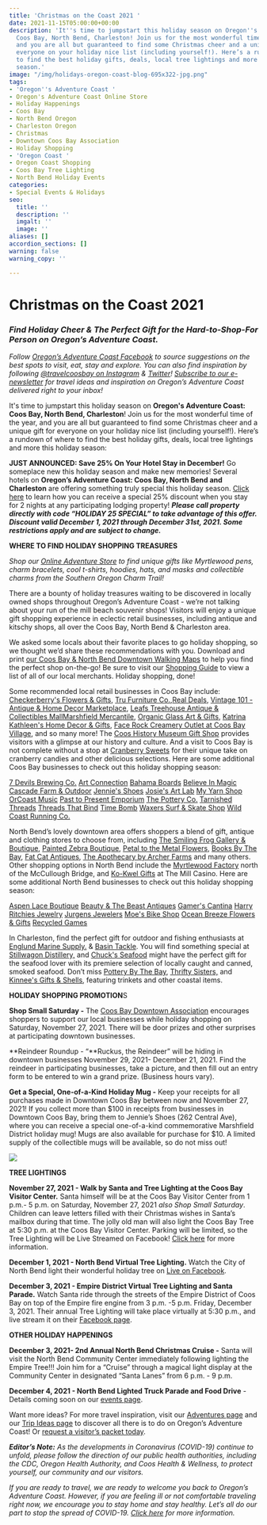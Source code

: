 ```yaml
---
title: 'Christmas on the Coast 2021 '
date: 2021-11-15T05:00:00+00:00
description: 'It''s time to jumpstart this holiday season on Oregon''s Adventure Coast:
  Coos Bay, North Bend, Charleston! Join us for the most wonderful time of the year,
  and you are all but guaranteed to find some Christmas cheer and a unique gift for
  everyone on your holiday nice list (including yourself!). Here’s a rundown of where
  to find the best holiday gifts, deals, local tree lightings and more this holiday
  season.'
image: "/img/holidays-oregon-coast-blog-695x322-jpg.png"
tags:
- 'Oregon''s Adventure Coast '
- Oregon's Adventure Coast Online Store
- Holiday Happenings
- Coos Bay
- North Bend Oregon
- Charleston Oregon
- Christmas
- Downtown Coos Bay Association
- Holiday Shopping
- 'Oregon Coast '
- Oregon Coast Shopping
- Coos Bay Tree Lighting
- North Bend Holiday Events
categories:
- Special Events & Holidays
seo:
  title: ''
  description: ''
  imgalt: ''
  image: ''
aliases: []
accordion_sections: []
warning: false
warning_copy: ''

---
```

# Christmas on the Coast 2021

### _Find Holiday Cheer & The Perfect Gift for the Hard-to-Shop-For Person on Oregon’s Adventure Coast._

_Follow_ [_Oregon’s Adventure Coast Facebook_](https://www.facebook.com/OregonsAdventureCoast/) _to source suggestions on the best spots to visit, eat, stay and explore. You can also find inspiration by following_ [_@travelcoosbay on Instagram_](https://www.instagram.com/travelcoosbay/) _&_ [_Twitter_](https://twitter.com/travelcoosbay?lang=en)_!_ [_Subscribe to our e-newsletter_](http://eepurl.com/dhUxmX) _for travel ideas and inspiration on Oregon’s Adventure Coast delivered right to your inbox!_

It's time to jumpstart this holiday season on **Oregon's Adventure Coast: Coos Bay, North Bend, Charleston**! Join us for the most wonderful time of the year, and you are all but guaranteed to find some Christmas cheer and a unique gift for everyone on your holiday nice list (including yourself!). Here’s a rundown of where to find the best holiday gifts, deals, local tree lightings and more this holiday season:

**JUST ANNOUNCED: Save 25% On Your Hotel Stay in December!** Go someplace new this holiday season and make new memories! Several hotels on **Oregon’s Adventure Coast: Coos Bay, North Bend and Charleston** are offering something truly special this holiday season. [Click here](https://www.oregonsadventurecoast.com/holiday25/) to learn how you can receive a special 25% discount when you stay for 2 nights at any participating lodging property! **_Please call property directly with code “HOLIDAY 25 SPECIAL” to take advantage of this offer. Discount valid December 1, 2021 through December 31st, 2021. Some restrictions apply and are subject to change._**

**WHERE TO FIND HOLIDAY SHOPPING TREASURES**

_Shop our_ [_Online Adventure Store_](https://www.oregonsadventurecoast.com/shop/) _to find unique gifts like Myrtlewood pens, charm bracelets, cool t-shirts, hoodies, hats, and masks and collectible charms from the Southern Oregon Charm Trail!_

There are a bounty of holiday treasures waiting to be discovered in locally owned shops throughout Oregon’s Adventure Coast - we’re not talking about your run of the mill beach souvenir shops! Visitors will enjoy a unique gift shopping experience in eclectic retail businesses, including antique and kitschy shops, all over the Coos Bay, North Bend & Charleston area.

We asked some locals about their favorite places to go holiday shopping, so we thought we’d share these recommendations with you. Download and print [our Coos Bay & North Bend Downtown Walking Maps](https://www.oregonsadventurecoast.com/img/walking-map-cbnb.pdf) to help you find the perfect shop on-the-go! Be sure to visit our [Shopping Guide](https://www.oregonsadventurecoast.com/shopping/) to view a list of all of our local merchants. Holiday shopping, done!

Some recommended local retail businesses in Coos Bay include: [Checkerberry's Flowers & Gifts](https://checkerberrys.com/), [Tru Furniture Co.](https://www.trufurnitureco.com/),[Real Deals](https://realdeals.net/coosbay/), [Vintage 101 - Antique & Home Decor Marketplace](https://www.facebook.com/atVintage101), [Leafs Treehouse Antique & Collectibles Mall](https://www.facebook.com/TreehouseMall/)[Marshfield Mercantile](https://www.facebook.com/MarshfieldBargainHouse/), [Organic Glass Art & Gifts](https://www.facebook.com/organicglassart/), [Katrina Kathleen's Home Decor & Gifts](https://traveloregon.com/things-to-do/attractions/shopping/katrina-kathleens-home-decor-gifts/), [Face Rock Creamery Outlet at Coos Bay Village](https://facerockcreamery.com/), and so many more! The [Coos History Museum Gift Shop](https://cooshistory.org/) provides visitors with a glimpse at our history and culture. And a visit to Coos Bay is not complete without a stop at [Cranberry Sweets](https://cranberrysweets.com/) for their unique take on cranberry candies and other delicious selections. Here are some additional Coos Bay businesses to check out this holiday shopping season:

[7 Devils Brewing Co.](https://www.7devilsbrewery.com/#/)
[Art Connection](https://coosartconnection.wordpress.com/)
[Bahama Boards](https://bahamaboardz.com/coos-bay-shop/)
[Believe In Magic](https://www.facebook.com/Believe-in-Magic-100149645519520)
[Cascade Farm & Outdoor](https://www.cascadefarmandoutdoor.com/)
[Jennie's Shoes](https://www.facebook.com/Jennies.shoes/)
[Josie's Art Lab](https://www.josiesartlab.com/)
[My Yarn Shop](https://www.yelp.com/biz/my-yarn-shop-coos-bay)
[OrCoast Music](https://orcoastmusic.com/)
[Past to Present Emporium](https://www.facebook.com/pasttopresentemporiumllc/)
[The Pottery Co.](https://www.facebook.com/The-Pottery-Co-161842183873942/)
[Tarnished Threads](https://www.facebook.com/TarnishedThreads/)
[Threads That Bind](https://threadsthatbindcoosbay.com/)
[Time Bomb](https://www.facebook.com/timebombclothingexchange/)
[Waxers Surf & Skate Shop](https://waxerssurfandskate.com/)
[Wild Coast Running Co.](https://www.facebook.com/wildcoastrunningco)

North Bend’s lovely downtown area offers shoppers a blend of gift, antique and clothing stores to choose from, including [The Smiling Frog Gallery & Boutique](https://www.facebook.com/TheSmilingFrog/?ref=page_internal), [Painted Zebra Boutique](https://www.facebook.com/paintedzebraboutique), [Petal to the Metal Flowers](https://www.petaltothemetalflowers.com/), [Books By The Bay](https://www.facebook.com/Books-By-The-Bay-232314893488700/), [Fat Cat Antiques](https://fat-cat-antiques.business.site/?utm_source=gmb&utm_medium=referral), [The Apothecary by Archer Farms](https://www.facebook.com/apothecarybyAF/about) and many others. Other shopping options in North Bend include the [Myrtlewood Factory](http://www.myrtlewood-hauserrvpark.com/) north of the McCullough Bridge, and [Ko-Kwel Gifts](https://www.themillcasino.com/accommodations/ko-kwel-gifts/) at The Mill Casino. Here are some additional North Bend businesses to check out this holiday shopping season:

[Aspen Lace Boutique](https://www.aspenlace.com/)
[Beauty & The Beast Antiques](https://www.facebook.com/people/Beauty-The-Beast-Antiques/100057326325886/)
[Gamer's Cantina](https://www.facebook.com/GamersCantina/)
[Harry Ritchies Jewelry](https://harryritchies.com/)
[Jurgens Jewelers](https://designmyjewelry.com/)
[Moe's Bike Shop](https://moesbikeshop.com/)
[Ocean Breeze Flowers & Gifts](https://oceanbreezeflowers.net/)
[Recycled Games](https://www.facebook.com/Recyclevideogames/)

In Charleston, find the perfect gift for outdoor and fishing enthusiasts at [Englund Marine Supply.](https://www.englundmarine.com/pages/home-page.html) & [Basin Tackle](https://www.facebook.com/basintacklecharleston/). You will find something special at [Stillwagon Distillery,](https://stillwagondistillery.com/) and [Chuck's Seafood](https://www.chucksseafood.com/) might have the perfect gift for the seafood lover with its premiere selection of locally caught and canned, smoked seafood. Don’t miss [Pottery By The Bay](https://www.facebook.com/Pottery-By-The-Bay-335327369836510/), [Thrifty Sisters,](https://www.facebook.com/ThriftySisters2/) and [Kinnee's Gifts & Shells](https://www.yelp.com/biz/kinnees-giftsn-shells-coos-bay), featuring trinkets and other coastal items.

**HOLIDAY SHOPPING PROMOTION**S

**Shop Small Saturday -** The [Coos Bay Downtown Association](https://coosbaydowntown.org/holiday-events-in-downtown-2/) encourages shoppers to support our local businesses while holiday shopping on Saturday, November 27, 2021. There will be door prizes and other surprises at participating downtown businesses.

\**Reindeer Roundup - “**Ruckus, the Reindeer” will be hiding in downtown businesses November 29, 2021- December 21, 2021. Find the reindeer in participating businesses, take a picture, and then fill out an entry form to be entered to win a grand prize. (Business hours vary).

**Get a Special, One-of-a-Kind Holiday Mug -** Keep your receipts for all purchases made in Downtown Coos Bay between now and November 27, 2021! If you collect more than $100 in receipts from businesses in Downtown Coos Bay, bring them to Jennie’s Shoes (262 Central Ave), where you can receive a special one-of-a-kind commemorative Marshfield District holiday mug! Mugs are also available for purchase for $10. A limited supply of the collectible mugs will be available, so do not miss out!

![](/img/mug-inside-logo.jpg)

**TREE LIGHTINGS**

**November 27, 2021 - Walk by Santa and Tree Lighting at the Coos Bay Visitor Center.** Santa himself will be at the Coos Bay Visitor Center from 1 p.m.- 5 p.m. on Saturday, November 27, 2021 _also Shop Small Saturday_. Children can leave letters filled with their Christmas wishes in Santa’s mailbox during that time. The jolly old man will also light the Coos Bay Tree at 5:30 p.m. at the Coos Bay Visitor Center. Parking will be limited, so the Tree Lighting will be Live Streamed on Facebook! [Click here](https://coosbaydowntown.org/holiday-events-in-downtown-2/) for more information.

**December 1, 2021 - North Bend Virtual Tree Lighting.** Watch the City of North Bend light their wonderful holiday tree on [Live on Facebook](https://www.facebook.com/NorthBendOregon).

**December 3, 2021 - Empire District Virtual Tree Lighting and Santa Parade.** Watch Santa ride through the streets of the Empire District of Coos Bay on top of the Empire fire engine from 3 p.m. -5 p.m. Friday, December 3, 2021. Their annual Tree Lighting will take place virtually at 5:30 p.m., and live stream it on their [Facebook page](https://www.facebook.com/Community-Coalition-of-Empire-CCE-110984147408194).

**OTHER HOLIDAY HAPPENINGS**

**December 3, 2021- 2nd Annual North Bend Christmas Cruise -** Santa will visit the North Bend Community Center immediately following lighting the Empire Tree!!! Join him for a “Cruise” through a magical light display at the Community Center in designated “Santa Lanes” from 6 p.m. - 9 p.m.

**December 4, 2021 - North Bend Lighted Truck Parade and Food Drive** - Details coming soon on our [events page](https://www.oregonsadventurecoast.com/events/).

Want more ideas? For more travel inspiration, visit our [Adventures page](https://www.oregonsadventurecoast.com/adventures) and our [Trip Ideas page](https://www.oregonsadventurecoast.com/tripideas) to discover all there is to do on Oregon’s Adventure Coast! Or [request a visitor’s packet today](https://www.oregonsadventurecoast.com/contact/#contactform).

**_Editor’s Note:_** _As the developments in Coronavirus (COVID-19) continue to unfold, please follow the direction of our public health authorities, including the CDC, Oregon Health Authority, and Coos Health & Wellness, to protect yourself, our community and our visitors._

_If you are ready to travel, we are ready to welcome you back to Oregon’s Adventure Coast. However, if you are feeling ill or not comfortable traveling right now, we encourage you to stay home and stay healthy. Let’s all do our part to stop the spread of COVID-19._ [_Click here_](https://www.oregonsadventurecoast.com/covid-19/) _for more information._